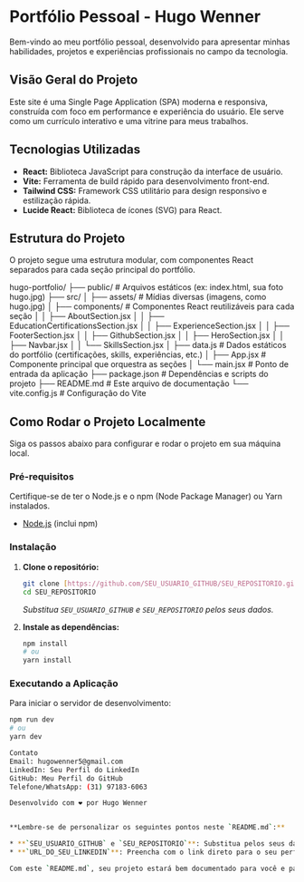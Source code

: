 # Portfólio Pessoal - Hugo Wenner

Bem-vindo ao meu portfólio pessoal, desenvolvido para apresentar minhas habilidades, projetos e experiências profissionais no campo da tecnologia.

## Visão Geral do Projeto

Este site é uma Single Page Application (SPA) moderna e responsiva, construída com foco em performance e experiência do usuário. Ele serve como um currículo interativo e uma vitrine para meus trabalhos.

## Tecnologias Utilizadas

* **React:** Biblioteca JavaScript para construção da interface de usuário.
* **Vite:** Ferramenta de build rápido para desenvolvimento front-end.
* **Tailwind CSS:** Framework CSS utilitário para design responsivo e estilização rápida.
* **Lucide React:** Biblioteca de ícones (SVG) para React.

## Estrutura do Projeto

O projeto segue uma estrutura modular, com componentes React separados para cada seção principal do portfólio.

hugo-portfolio/
├── public/                 # Arquivos estáticos (ex: index.html, sua foto hugo.jpg)
├── src/
│   ├── assets/             # Mídias diversas (imagens, como hugo.jpg)
│   ├── components/         # Componentes React reutilizáveis para cada seção
│   │   ├── AboutSection.jsx
│   │   ├── EducationCertificationsSection.jsx
│   │   ├── ExperienceSection.jsx
│   │   ├── FooterSection.jsx
│   │   ├── GithubSection.jsx
│   │   ├── HeroSection.jsx
│   │   ├── Navbar.jsx
│   │   └── SkillsSection.jsx
│   ├── data.js             # Dados estáticos do portfólio (certificações, skills, experiências, etc.)
│   ├── App.jsx             # Componente principal que orquestra as seções
│   └── main.jsx            # Ponto de entrada da aplicação
├── package.json            # Dependências e scripts do projeto
├── README.md               # Este arquivo de documentação
└── vite.config.js          # Configuração do Vite

## Como Rodar o Projeto Localmente

Siga os passos abaixo para configurar e rodar o projeto em sua máquina local.

### Pré-requisitos

Certifique-se de ter o Node.js e o npm (Node Package Manager) ou Yarn instalados.

* [Node.js](https://nodejs.org/) (inclui npm)

### Instalação

1.  **Clone o repositório:**
    ```bash
    git clone [https://github.com/SEU_USUARIO_GITHUB/SEU_REPOSITORIO.git](https://github.com/SEU_USUARIO_GITHUB/SEU_REPOSITORIO.git)
    cd SEU_REPOSITORIO
    ```
    *Substitua `SEU_USUARIO_GITHUB` e `SEU_REPOSITORIO` pelos seus dados.*

2.  **Instale as dependências:**
    ```bash
    npm install
    # ou
    yarn install
    ```

### Executando a Aplicação

Para iniciar o servidor de desenvolvimento:

```bash
npm run dev
# ou
yarn dev

Contato
Email: hugowenner5@gmail.com
LinkedIn: Seu Perfil do LinkedIn
GitHub: Meu Perfil do GitHub
Telefone/WhatsApp: (31) 97183-6063

Desenvolvido com ❤️ por Hugo Wenner


**Lembre-se de personalizar os seguintes pontos neste `README.md`:**

* **`SEU_USUARIO_GITHUB` e `SEU_REPOSITORIO`**: Substitua pelos seus dados reais na seção "Instalação".
* **`URL_DO_SEU_LINKEDIN`**: Preencha com o link direto para o seu perfil no LinkedIn na seção "Contato".

Com este `README.md`, seu projeto estará bem documentado para você e para qualquer outra pes